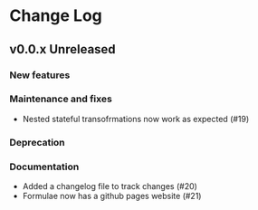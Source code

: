 # Change Log

## v0.0.x Unreleased

### New features

### Maintenance and fixes

* Nested stateful transofrmations now work as expected (#19)

### Deprecation

### Documentation

* Added a changelog file to track changes (#20)
* Formulae now has a github pages website (#21)
